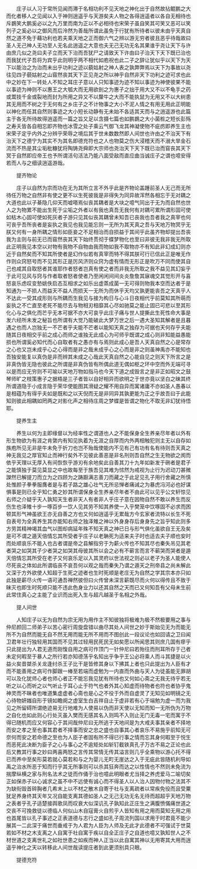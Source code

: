 <!-- { "loadSidebar": true } -->
　　庄子以人习于常所见闻而滞于名相功利不见天地之神化出于自然故拈鲲鹏之大而化者移人之见闻以入于神则逍遥乎与天游矣夫人物之各得逍遥者以各自无相待也斥鷃笑大鹏奚必以之九万里而南为正以不必相待也宋荣子虽自笑其可笑又恶可以笑列子之奚必以之御风而后泠然为善哉所谓此虽免于行犹有所待者以彼未由乎天真自然之道不免于藉功利也若夫乘天地之正而御六气之辨以游无穷者彼且恶乎待哉故曰圣人无己神人无功至人无名此逍遥之大意也夫无己无功无名其果谁乎尧让天下与许由庶几似之尧曰夫子立而天下治而吾犹尸之请致天下许由曰子治天下天下既已治也而我犹代子吾将为宾乎此则明乎两不相代如庖祝也此二子之辞让犹似乎以天下为天下以能治之为治而未出乎功利之迹以藐姑射之神人表之孰弊弊焉以天下为事故以尧往见四子藐姑射之山窅然丧其天下正见尧之所以神乎自然非天下功利之迹可求也此中之妙在下一转处人不知之耳庄子意以人只知事迹为迹不知以事迹为神使彼果不能以事迹为神则不以惠王之大瓠大而无用欲剖之为惠子之拙于用大又不以不龟手之药或鬻技千金或裂地而封为所用之异又不以斄牛之大而不能执鼠为无用又不以大树患其无用而不树之于无何有之乡庄子之不计物事之大小不泥人情之有用无用此正明能以神化而任其自然则事迹之大小短长动静有无未始不各适其天而与之逍遥游也此篇主于各无所待故得逍遥而一篇之旨又足以含摄七篇也如鹏鷃之大小菌桩之短长彭殇之寿夭皆各自相忘即齐物也冰雪之处子乘云气御飞龙其神凝使物不疵疠即养生主也宋荣子定乎内外之分辨乎荣辱之境后其于世未数数然即人间世也许由之不治天下有治天下之德宁为其实不为其名即德充符也之人也物莫之伤大浸稽天而不溺大旱金石流而不热是其尘垢秕糠犹将陶铸尧舜即大宗师也尧治天下天下既已治而窅丧其天下冥于自然即应帝王也予所谓活句活法乃能八面受敌而直应曲当诚庄子之谓也噫安得若而人与之细读逍遥游哉。

　　提齐物论

　　庄子以自然为宗而功在无为其所立言不外乎此是齐物论盖踵前圣人无己而无所待任万物之自然非有使之更不以生死彼我是非得失为同异故浑然各相忘于无对耦之大道也此以子綦隐几仰天而嘘嗒焉似丧其耦者是大块之噫气同出于无为而自然也世人之为物累不能出生死于尘垢之外者以有我也真吾无我何有对耦可累所谓形固可使如枯木心固可使如死灰者子游只见其似丧其耦曾未知吾已丧我也吾者我之真宰也何可丧乎吾所丧者是妄执之我见也我见能忘则一无所为其天真之吾与天地万物冥乎无朕又何有一身所耦之情形如臣妾之不足相治而自损益于其间乎此虽齐物却提出吾丧我为主则与前无已而窅然丧其天下始终贯彻于蝶梦物化也至曰非彼无我非我无所取此正明我见本空以对物有我物不自物由我而物如我不取物亦不有知此非幻成幻则亦近于自然矣而不知其所使者是幻作似若有真宰而特不得其朕可行已信此正是唯无作作则众窍怒号而不见其形正是厉风济则众窍为虚有情而无形正是吹万不同而使其自己也咸其自取怒者其谁耶作者怒者岂真有使之者而非我无所取之我不益见其幻妄乎于此可见风与窍与作者取者怒者使者乃至闲闲间间炎炎詹詹其寐魂交其觉形开与喜怒哀乐虑叹变慹姚佚启态互相求之如乐出虚蒸成菌一无可得则物我本空而达者于是知通为一不损人而益天不益人而损天一无所为而休乎天均又孰更能丧吾之天真乎人不达此一受其成形则与所耦而生我见与接为构日与心斗日夜相代乎前莫知其所萌而妄执之不亡直至老死不能尽去与物相刃相靡其心尽如驰莫之能止固已可悲以至其形化心与之俱化而芒乎无本可据不亦大可哀乎此庄子痛与世人提撕此生死性命大事是发六经所未发之秘旨也所谓有大觉乃能破此大梦万世之后一遇大圣知其解者是且暮遇之也而人岂独无一不芒者乎夫能不芒者以能知天真之独存为可据也天何存乎夫能随其日夜相交乎前之成心而师之谁独无此成心为可师乎既谓之成心则非知能益愚能损也所谓奚必知代而心自取者有之愚亦有与焉则此成心是吾人天真自然之心是常存之心也又岂未成乎心之心得而是非之哉未成乎心之心而是非之则虽神禹亦不能知也吾独安能复以真伪是非而辨其未成之心哉此天真自然之心能自见之则天下所言之是非真伪皆无隐也彼此之所谓是非真伪皆有所偶此道无偶如枢之环中空而外无端可寻以是而应无穷则不可喻以天地万物如指马也今天下道之成毁言之是非正如昭文之鼓琴师旷之枝策惠子之据梧是三子者皆以自好相异而欲明之于世亦竟以坚白之昧其终所谓道隐于小成言隐于荣华使能图其滑疑之耀不用自异而寓诸庸不亦如圣人愚春以是相蕴为有得乎夫如是既和之以天倪而无是非同异其孰更能为正之乎故吾曰于此能知则彼此相耦如罔两之对影化声之相待庄周之梦蝶是皆谓之物化不取无非幻犹待悟耶。

　　提养生主

　　养生以何为主即缘督以为经率性之谓道也人之不能保身全生养亲尽年者以外有形生物欲为有涯之肯綮内有知见执着为无涯之自厚而内外两相触犯则主无以自存如族庖所见无非是牛未免于折刀也岂不殆哉使能内不见有己有功有名有待则吾天真之神无我见之厚官知止而神行矣外不见彼此善恶是非名刑则吾自然之生无物欲之阂而依乎天理以无厚入有间恢恢乎游刃有余地矣此自善其刀十九年如新发于硎者是君子之能慎独于莫见莫显之中也故每至于族吾见其难为怵然为戒视为止行为迟动刀甚微謋然已解提刀而立为之四顾为之踌蹰满志善刀而藏之于此足见孔子用行舍藏之所慎处惟颜子拳拳服膺者是与若子路之雄心壮气无所忌惮者痛诫之为暴虎冯河必也好谋惧事是则已全乎知仁勇之妙其所谓保身全生养亲尽年者不由此可以见乎公文轩惊见右师之介疑乎天人孰知天生者非天人有者非人乎庄子意在因物自然不敢以养生而反伤生也泽雉十步一啄百步一饮人见其劳不知其养使一入乎樊笼中饮啄固不必求而困顿其形气神虽欲王亦无自善之方也又何如逍遥乎无累哉方今玄家者流特以长生不死自表号为全真养生其亦能知右师之独泽雉之神以外身身存后身身先之旨乎知此则多方劳其精神竭其血气以图却病延年殊不知天真之神已日与形气俱化虽欲自王无及矣是可不谓之遁天倍情忘其所受者乎庄子以老聃死为适来夫子时也适去夫子顺也安时而处顺哀乐不能入也古者谓是帝之县解指穷于为薪火传也不知其尽也秦失吊见其老者哭之如哭其子少者哭之如哭其母彼其所以会之必有不蕲言而言不蕲哭而哭者是遁天倍情忘其所受在老子又何哀乐足以入其灵府以世法视之则必以老子为圣人能使人尽死丧之体如此所谓临丧不哀吾何以观之哉而秦失乃谓之遁天之刑帝县之尚未解此又深于方外欲使人知超于生死之迹者也生时死顺是老庄无为自然之学其宗本亦只如此独是薪尽火传一语可通吾禅然彼但曰火传曾未深言薪既尽而火何以得传且不致于昧灭也即生时死顺只能不违此色身业力以还其自然之天而已又何知吾有父母未生前此常住真心之主能了业识而出死入生与超凡越圣于名相之外哉。

　　提人间世

　　人知庄子以无为自然为宗无用为用作主不知彼独将极难为极不然极要用之事与仲尼颜回二师弟子以苦心密行周旋盘错以曲尽其处人间世之妙于斯始见无为而能无所不为自然而能无自不然无用而能无所不用而不图创此一段议论也如回请之卫曰闻卫君年壮行独轻用其国而不见其过轻用民死民无如矣愿以所闻思其则庶几国有瘳乎只此提出为人君无道而刚愎自用之病可作顶门一针仲尼曰若殆往而刑耳所存于己者未定何暇至于暴人之所行若亦知德荡乎名知出乎争乎王公必将乘人而斗其捷是以火益火矣昔桀杀关龙逢纣杀王子比干是皆修其身以下拂其上者也只此提出为人臣有才而不能善用之病可作脚跟一棒至若端而虚勉为一内直而外曲与天人为徒虽能无罪胡可以及化犹师心者也师心者正不能忘我见犹有所待也又何如心斋之无我无待乎若无听之以心而听之以气听止于耳心止于符气也者外其心知虚而待物者也符也者协乎鬼神灵而不昧者也唯道集虚虚者心斋也是心之不役于外而自虚灵了无知见如明镜之无心待物妍媸自形于镜如瞻阕之虚室生白吉祥自止于虚非若有心于端勉为虚一而为我见之所留碍所谓绝迹易无行地难为人使易以伪而非天使以无知而知一无所伪为万物之自化也如此则心行处灭虽入樊而无感其名入则鸣不入则止无门无毒一宅而寓于不得已随机而应又何容心于其间哉仲尼曰无所逃于天地间是为大戒夫事其亲者不择地而安之孝之至也事其君者不择事而安之忠之盛也自事其心者哀乐不易施乎前知无可奈何而安之若命德之至也为人臣子者固有所不得已行事之情而忘其身何暇至于悦生而恶死此决断为臣子之心与事心之不逾矩处如斩钉截铁真孔子万古不易之正论也此后又教其行事之妙曰两喜两怒之言传其常情无传其溢言则几乎全乘物以游心托不得已而养中至矣形莫若就心莫若和与之为婴儿无町无崖达之入于无疵此皆随机利导如禹之治水所恶于知而行乎其无所事则可以杀其狂奔而达之以性情也不然则未免流为揣摩纵横之家与刑名法术之徒而作俑于治也噫此明眼者尤当择之养虎爱马二喻切矣正如保赤子以心诚求之虽不中不远使有诚心而不得圣人以人治人因物付物之法其不为缺衔毁首碎胸者几希末上以不材之散木自寄于社与支离疏者以常疾免役而且受粟犹足养身终其天年又况自能支离其德如圣人之无己无功无名无待而超超乎天地万物之表者乎孔子适楚接舆歌凤而叹衰大似深讥孔子孰知此正庄生之满腹愤慲痛世道之交丧不可挽救徒以德临人何似山木自寇膏火自煎乎人皆知有用之用而莫知无用之用也首尾皆以孔子事述之正表道德与志行之盛如孔子周流列国以求用于时君竟不能少展其一二此深于痛世而垂戒于为人君为人臣为人师及无此才此德者不可强试于世莫若如不材之木支离之人自寓于社自寓于疾以自全正庄子之自道也噫又孰知世人之不材世道之支离世礼之如社世患之如疾而神人正当以此自寓其神以无用寄其大用而逍遥乎神化之天以转移此人间世哉读提庄者到此更须别具只眼。

　　提德充符


